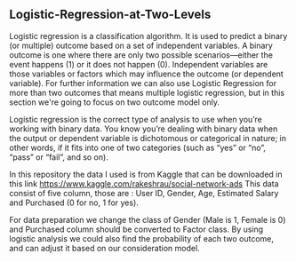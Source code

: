## Logistic-Regression-at-Two-Levels

Logistic regression is a classification algorithm. It is used to predict a binary (or multiple) outcome 
based on a set of independent variables. A binary outcome is one where there are only two possible scenarios—either 
the event happens (1) or it does not happen (0). Independent variables are those variables or factors which may 
influence the outcome (or dependent variable). For further information we can also use Logistic Regression for more than
two outcomes that means multiple logistic regression, but in this section we're going to focus on two outcome model only. 

Logistic regression is the correct type of analysis to use when 
you’re working with binary data. You know you’re dealing with binary
data when the output or dependent variable is dichotomous or categorical 
in nature; in other words, if it fits into one of two categories (such as “yes” or “no”, “pass” or “fail”, and so on).

In this repository the data I used is from Kaggle that can be downloaded in this link https://www.kaggle.com/rakeshrau/social-network-ads
This data consist of five column, those are : User ID, Gender, Age, Estimated Salary and Purchased (0 for no, 1 for yes).

For data preparation we change the class of Gender (Male is 1, Female is 0) and Purchased column should be converted to Factor class.
By using logistic analysis we could also find the probability of each two outcome, and can adjust it based on our consideration model. 

